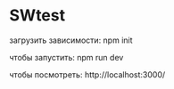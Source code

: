 # SWtest

загрузить зависимости: npm init

чтобы запустить: npm run dev

чтобы посмотреть: http://localhost:3000/
